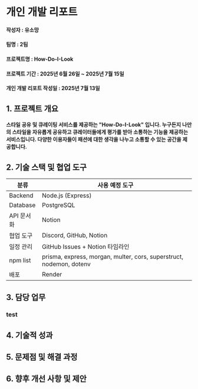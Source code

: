 # 개인 개발 리포트

#### 작성자 : 유소망
#### 팀명 : 2팀
#### 프로젝트명 : How-Do-I-Look
#### 프로젝트 기간 : 2025년 6월 26일 ~ 2025년 7월 15일
#### 개인 개발 리포트 작성일 : 2025년 7월 13일

## 1. 프로젝트 개요
#### 스타일 공유 및 큐레이팅 서비스를 제공하는 "How-Do-I-Look" 입니다. 누구든지 나만의 스타일을 자유롭게 공유하고 큐레이터들에게 평가를 받아 소통하는 기능을 제공하는 서비스입니다. 다양한 이용자들이 패션에 대한 생각을 나누고 소통할 수 있는 공간을 제공합니다.

## 2. 기술 스택 및 협업 도구

| 분류       | 사용 예정 도구                                  |
|------------|-----------------------------------------------|
| Backend    | Node.js (Express)                             |
| Database   | PostgreSQL                                    |
| API 문서화 | Notion                                        |
| 협업 도구  | Discord, GitHub, Notion                       |
| 일정 관리  | GitHub Issues + Notion 타임라인               |
| npm list   | prisma, express, morgan, multer, cors, superstruct, nodemon, dotenv |
| 배포       | Render    

## 3. 담당 업무
### test

## 4. 기술적 성과

## 5. 문제점 및 해결 과정

## 6. 향후 개선 사항 및 제안
